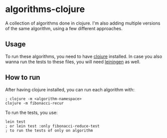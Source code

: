 # algorithms-clojure

A collection of algorithms done in clojure. I'm also adding multiple versions of the same algorithm, using a few different approaches.

## Usage

To run these algorithms, you need to have [clojure](https://clojure.org/guides/getting_started) installed. In case you also wanna run the tests to these files, you will need [leiningen](https://leiningen.org/) as well.

## How to run

After having clojure installed, you can run each algorithm with:

```
; clojure -m <algorithm-namespace>
clojure -m fibonacci-recur
```

To run the tests, you use:

```
lein test
; or lein test :only fibonacci-reduce-test
; to run the tests of only on algorithm
```
